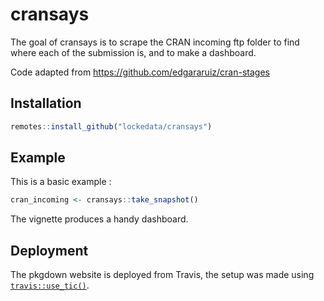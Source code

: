 # cransays

The goal of cransays is to scrape the CRAN incoming ftp folder to find where each of the submission is, and to 
make a dashboard.

Code adapted from https://github.com/edgararuiz/cran-stages

## Installation

``` r
remotes::install_github("lockedata/cransays")
```

## Example

This is a basic example :

``` r
cran_incoming <- cransays::take_snapshot()
```

The vignette produces a handy dashboard.

## Deployment

The pkgdown website is deployed from Travis, the setup was made using [`travis::use_tic()`](https://ropenscilabs.github.io/travis/reference/use_tic.html).

